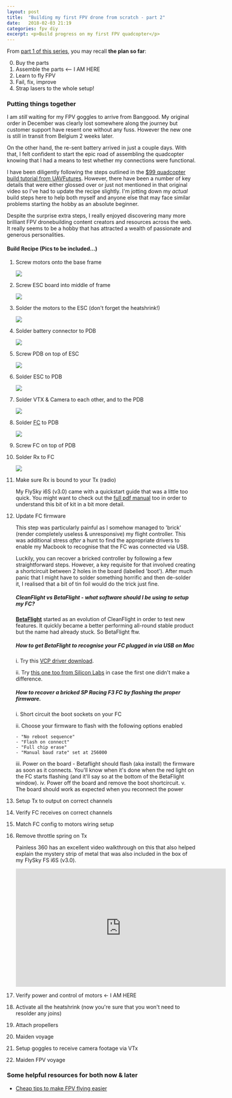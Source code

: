 ```yaml
---
layout: post
title:  "Building my first FPV drone from scratch - part 2"
date:   2018-02-03 21:19
categories: fpv diy
excerpt: <p>Build progress on my first FPV quadcopter</p>
---
```


From [part 1 of this series](2018-01-06-fpv-drone-building-part1), you may recall **the plan so far**:

0. Buy the parts
1. Assemble the parts <-- I AM HERE
2. Learn to fly FPV
3. Fail, fix, improve
4. Strap lasers to the whole setup!

### Putting things together
I am *still* waiting for my FPV goggles to arrive from Banggood. My original order in December was clearly lost somewhere along the journey but customer support have resent one without any fuss. However the new one is still in transit from Belgium 2 weeks later.

On the other hand, the re-sent battery arrived in just a couple days. With that, I felt confident to start the epic road of assembling the quadcopter knowing that I had a means to test whether my connections were functional.

I have been diligently following the steps outlined in the [$99 quadcopter build tutorial from UAVFutures](https://www.youtube.com/watch?v=Avp8MurmeEY). However, there have been a number of key details that were either glossed over or just not mentioned in that original video so I've had to update the recipe slightly. I'm jotting down my *actual* build steps here to help both myself and anyone else that may face similar problems starting the hobby as an absolute beginner.

Despite the surprise extra steps, I really enjoyed discovering many more brilliant FPV dronebuilding content creators and resources across the web. It really seems to be a hobby that has attracted a wealth of passionate and generous personalities.

#### Build Recipe (Pics to be included...)
1. Screw motors onto the base frame

    <a href='https://photos.google.com/share/AF1QipMi-UT393KImg4ALPFbOV-ke4y9VRdqiU04pzCvcLklfbJ5ymJpilSLmUTsN7FwtA?key=UWt5anNNM3BDaVR5MkRmRVZVZFpYbmt1MVYzTlF3&source=ctrlq.org'><img src='https://lh3.googleusercontent.com/bB-J5cxvCJAOcCkC-wyg7cK4TdCE4REGjuGNYi5a_bIUobl__O-G7L1kdbb2DUKLH6t_LwBeSjeOY9GtLkXuyJPflLQu6jj0gAMbF0hu0fiVUCyzUhTV58aryHQXK-izsmoUHR7OPHI' /></a>
2. Screw ESC board into middle of frame

    <a href='https://photos.google.com/share/AF1QipNvlOl_Orzkm6Q6fuWhCb1auoWBQSBxwLeJ2ecK9T46WgjXZwOim8ZAt4NXtVHetw?key=WkV6cDJxWldiUWVDNU1EaEVqel9WSHYtMFRJUnhB&source=ctrlq.org'><img src='https://lh3.googleusercontent.com/cSObjNFESHzDSUOnKF-lBG8Bt1Uh1Yhx4Yi6LVr_Cw4Ptv4ZxIg1SiS2SKKmszJa8i9vnHWxrtMYIJWUlkBUTtF1gpiiY_fMPj-2Qggtns01cxe54CWD4X951K94FyqspCfW8VuGfHo' /></a>
3. Solder the motors to the ESC (don't forget the heatshrink!)

    <a href='https://photos.google.com/share/AF1QipPJ0oWgB6Yf_rhogLNmetdbkRZ4RFbXvzcc0YDdIXD3cNSQavorhQIL_9WB9ZJMSw?key=VGRzMURNVEFRS2RJWEtZLW9JcHd2NG1Xa2Mwc3hR&source=ctrlq.org'><img src='https://lh3.googleusercontent.com/AWc8GdXqDjbWVCGBl0jyZTZsa_umFpaFqI3grl9TDTXRBnwRV8g6EDqTTVjOce9CxkqO3jn8YXrW0HS7fyhDj-mmMlz-ipUcjrbYb1aOY-Zn_Aybm7Q1RSLPuuVR-QTNVPDwPdZ7X9I' /></a>
4. Solder battery connector to PDB

    <a href='https://photos.google.com/share/AF1QipPLtGpBSw8mUxzCtq1m0hO1R4PQCvKQgCr_koWhuF3FpsUl-wRSCRI2nLLAdVJKvw?key=bWdBS1VYQnpQNVl3Wm9hMTdDdVlZMmk0dTZSdTRR&source=ctrlq.org'><img src='https://lh3.googleusercontent.com/pFqgOutkC83BVLF-y5lAA_KSlpP5xVnStCVsupGhOYp-IkSg0SL48zu0_-ErYzIuC2TzsnXZKvvAwo06P8LHDJ1A8pKktT2U710Mc4CW7-USS6pZn98qlkBY1moz35iojr44SQcHJao' /></a>
5. Screw PDB on top of ESC

    <a href='https://photos.google.com/share/AF1QipPDXpMmWq5EVPvss337uYokCgRsnqi06_E5cp3BvZVg4YNDIwwjpgImYiqzTWBrXQ?key=QXRtaGU1N1EyaU9kMEhiWTBXdkp4ZERlY2xPeFFn&source=ctrlq.org'><img src='https://lh3.googleusercontent.com/75jyivxhE1lyvU2AQ7gJV4EGkUrj0sNW2q_xSvePRhpV_eVGhMwmoJVDB34gGUsVJ6Fy9ZEZkhN5fY454RVpLsrjeH1duio8RZzMJo_p5qrKMbiDpS2cEZew1TkYoBEBSI4U85JySrs' /></a>
6. Solder ESC to PDB

    <a href='https://photos.google.com/share/AF1QipOfC7g3isik-LTAxTCfgZxdsJIZzmik_R-cUj-AtbBtKD6_RdB-r-YmI71rMwz_fw?key=bE1RajZWRkR1VUxDb2hYQWc3QjdVYmtvMWEtQWt3&source=ctrlq.org'><img src='https://lh3.googleusercontent.com/mgB02jd2MPMNVgricg8PGkuZtl1lWGSK6tRYEDgQ9fFu9qPYFB34jVZutQ7t5rQnaT4-EdhcZFOYpNe6U8-jQ3Wrmcg8JunjkFsYTgzaHUXQxRNXJlnA49nwTzvvGCCKsNfCfC1QxQQ' /></a>
7. Solder VTX & Camera to each other, and to the PDB

    <a href='https://photos.google.com/share/AF1QipOs0m4OdZNr0gojDHUlwg2fkHBrO3xi1UpE4BqCnDjpQVNHcljQgAM1LWTXv_rw5A?key=bTJHZS1QQmNmbkp1M1NoeVBFNHB5ZGZzZVZEaE5B&source=ctrlq.org'><img src='https://lh3.googleusercontent.com/T-0qM0pk7EySE7RUZ8TcnrX-YiDie42MQDsjihhiOvL_CF1Ys4PO4qyySf6KUc0Anvki2slfGhANS09tf-I3bRGdjaTEDPsJxiqqKJ81A1pgD3zsdZ2IF72RiWHMwt85YVqU_wO60qg' /></a>
8. Solder [FC](https://github.com/cleanflight/cleanflight/blob/master/docs/Board%20-%20SPRacingF3.md) to PDB

    <a href='https://photos.google.com/share/AF1QipMBqXdQQtF-HzOj5DxMGgjbUypY3twyK8RHgBrypTMIMEfJX2pe5tszP9yE332qEA?key=WjlSekhtdzdZbm51Y0MtOTBOUHpVUnp1RWRaUjRn&source=ctrlq.org'><img src='https://lh3.googleusercontent.com/CRqKcwCpUHBASFAHzcVOT9aqeiGahwUF_xGXKKT5jJKLguGG2cHf_SvHJQyzFimzriLHJizBUaUpT6RADyAfdKgSyx4Nk9B4EFQPCDQ158eUfHbRmPIM-1LnTAljVEItjEeKYkQWHyk' /></a>
9. Screw FC on top of PDB
10. Solder Rx to FC

    <a href='https://photos.google.com/share/AF1QipPK_qgjwHisvmfLCseROfoALp6rOPkFCzZgso1KMlhQErz_5kYS5NzcB3gQtfwVrg?key=NUdYSlpLRk1aQ2hSZG9pWHRKelc2ZFpvZi1CdnFR&source=ctrlq.org'><img src='https://lh3.googleusercontent.com/HHt6lfrAjTONpjLSU6X5F-AnHrr-fCHQq7SPCZchMOep0rC0KpVKRZA_LaVg_ZvWrw-gGxIsV-vKKXCNxkF51mzqtryHWZOSnS2oaQmJN9yLvMlxBw5Fj66d8bRGqneb8ptxQYnn-R4' /></a>
11. Make sure Rx is bound to your Tx (radio)
    
    My FlySky i6S (v3.0) came with a quickstart guide that was a little too quick. You might want to check out the [full pdf manual](https://www.flyingtech.co.uk/sites/default/files/product_files/FS-i6S-MANUAL-EN-20161001.pdf) too in order to  understand this bit of kit in a bit more detail.

12. Update FC firmware
    
    This step was particularly painful as I somehow managed to 'brick' (render completely useless & unresponsive) my flight controller. This was additional stress *after* a hunt to find the appropriate drivers to enable my Macbook to recognise that the FC was connected via USB.

    Luckily, you can recover a bricked controller by following a few straightforward steps. However, a key requisite for that involved creating a shortcircuit between 2 holes in the board (labelled 'boot'). After much panic that I might have to solder something horrific and then de-solder it, I realised that a bit of tin foil would do the trick just fine.

    ##### CleanFlight vs BetaFlight - what software should I be using to setup my FC?
    [**BetaFlight**](https://github.com/betaflight/betaflight-configurator/releases/latest) started as an evolution of CleanFlight in order to test new features. It quickly became a better performing all-round stable product but the name had already stuck. So BetaFlight ftw.

    ##### How to get BetaFlight to recognise your FC plugged in via USB on Mac
    i. Try this [VCP driver download](http://www.ftdichip.com/Drivers/VCP.htm).
    
    ii. Try [this one too from Silicon Labs](https://www.silabs.com/products/development-tools/software/usb-to-uart-bridge-vcp-drivers) in case the first one didn't make a difference.

    ##### How to recover a bricked SP Racing F3 FC by flashing the proper firmware.

    i. Short circuit the boot sockets on your FC
    
    ii. Choose your firmware to flash with the following options enabled
        
        - "No reboot sequence"
        - "Flash on connect"
        - "Full chip erase"
        - "Manual baud rate" set at 256000
    iii. Power on the board - Betaflight should flash (aka install) the firmware as soon as it connects. You'll know when it's done when the red light on the FC starts flashing (and it'll say so at the bottom of the BetaFlight window).
    iv. Power off the board and remove the boot shortcircuit.
    v. The board should work as expected when you reconnect the power

13. Setup Tx to output on correct channels
14. Verify FC receives on correct channels
15. Match FC config to motors wiring setup
16. Remove throttle spring on Tx

    Painless 360 has an excellent video walkthrough on this that also helped explain the mystery strip of metal that was also included in the box of my FlySky FS i6S (v3.0).
    <iframe width="560" height="315" src="https://www.youtube.com/embed/-7d1e8L2jb4" frameborder="0" allow="autoplay; encrypted-media" allowfullscreen></iframe>

17. Verify power and control of motors <- I AM HERE
18. Activate all the heatshrink (now you're sure that you won't need to resolder any joins)
18. Attach propellers
19. Maiden voyage
20. Setup goggles to receive camera footage via VTx
21. Maiden FPV voyage

### Some helpful resources for both now & later
- [Cheap tips to make FPV flying easier](https://irjayjay.blogspot.co.uk/2017/05/cheap-ways-to-improve-your-fpv-flying.html)
